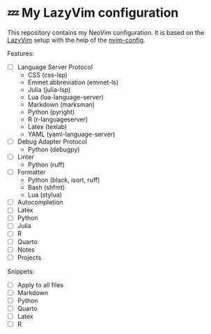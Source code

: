 # 💤 My LazyVim configuration


This repository contains my NeoVim configuration. It is based on the [LazyVim](https://github.com/LazyVim/LazyVim) setup with the help of the [nvim-config](https://github.com/jmbuhr/nvim-config).

Features: 
- [ ] Language Server Protocol
  - CSS (css-lsp)
  - Emmet abbreviation (emmet-ls)
  - Julia (julia-lsp)
  - Lua (lua-language-server)
  - Markdown (marksman)
  - Python (pyright)
  - R (r-languageserver)
  - Latex (texlab)
  - YAML (yaml-language-server)
- [ ] Debug Adapter Protocol
  - Python (debugpy)
- [ ] Linter
  - Python (ruff)
- [ ] Formatter
  - Python (black, isort, ruff)
  - Bash (shfmt)
  - Lua (stylua)
- [ ] Autocompletion
- [ ] Latex
- [ ] Python
- [ ] Julia
- [ ] R 
- [ ] Quarto
- [ ] Notes
- [ ] Projects

Snippets: 
- [ ] Apply to all files
- [ ] Markdown
- [ ] Python
- [ ] Quarto
- [ ] Latex
- [ ] R
